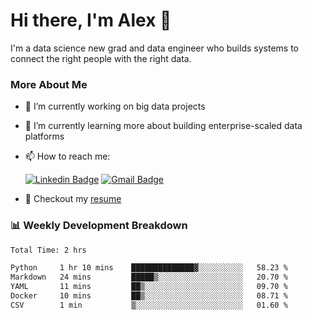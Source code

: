 # Hi there, I'm Alex  👋

I'm a data science new grad and data engineer who builds systems to connect the right people with the right data. 

### More About Me

- 🔭 I’m currently working on big data projects
- 🌱 I’m currently learning more about building enterprise-scaled data platforms
- 📫 How to reach me:

  [![Linkedin Badge](https://img.shields.io/badge/LinkedIn-0077B5?style=for-the-badge&logo=linkedin&logoColor=white)](https://www.linkedin.com/in/alex-chen-112523chen/) [![Gmail Badge](https://img.shields.io/badge/Gmail-D14836?style=for-the-badge&logo=gmail&logoColor=white)](mailto:itsalexchen@gmail.com)
- 📝 Checkout my [resume](https://itsalexchen.vercel.app/AlexChenResume.pdf)



### 📊 Weekly Development Breakdown
<!--START_SECTION:waka-->

```txt
Total Time: 2 hrs

Python     1 hr 10 mins    ██████████████▓░░░░░░░░░░   58.23 %
Markdown   24 mins         █████▒░░░░░░░░░░░░░░░░░░░   20.70 %
YAML       11 mins         ██▒░░░░░░░░░░░░░░░░░░░░░░   09.70 %
Docker     10 mins         ██▒░░░░░░░░░░░░░░░░░░░░░░   08.71 %
CSV        1 min           ▒░░░░░░░░░░░░░░░░░░░░░░░░   01.60 %
```

<!--END_SECTION:waka-->
